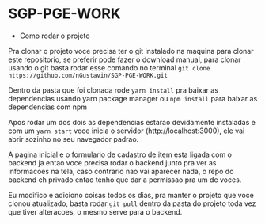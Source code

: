 # SGP-PGE-WORK

* Como rodar o projeto

Pra clonar o projeto voce precisa ter o git instalado na maquina para clonar este repositorio, se preferir pode fazer o download manual, para clonar usando o git basta rodar esse comando no terminal
`git clone https://github.com/nGustavin/SGP-PGE-WORK.git` 

Dentro da pasta que foi clonada rode `yarn install` pra baixar as dependencias usando yarn package manager ou `npm install` para baixar as dependencias com npm

Apos rodar um dos dois as dependencias estarao devidamente instaladas e com um `yarn start` voce inicia o servidor (http://localhost:3000), ele vai abrir sozinho no seu navegador padrao.

A pagina inicial e o formulario de cadastro de item esta ligada com o backend ja entao voce precisa rodar o backend junto pra ver as informacoes na tela, caso contrario nao vai aparecer nada, o repo do backend eh privado entao tenho que dar a permissao pra um de voces.

Eu modifico e adiciono coisas todos os dias, pra manter o projeto que voce clonou atualizado, basta rodar `git pull` dentro da pasta do projeto toda vez que tiver alteracoes, o mesmo serve para o backend.
